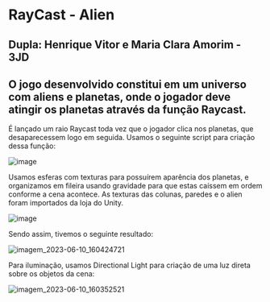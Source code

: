 # RayCast - Alien
## Dupla: Henrique Vitor e Maria Clara Amorim - 3JD

## O jogo desenvolvido constitui em um universo com aliens e planetas, onde o jogador deve atingir os planetas através da função Raycast.

É lançado um raio Raycast toda vez que o jogador clica nos planetas, que desaparecessem logo em seguida. Usamos o seguinte script para criação dessa função:

![image](https://github.com/mabrunhara/RayCastAlien/assets/101645820/7be7b0a4-2207-491b-9f8e-ff117d383c2d)

Usamos esferas com texturas para possuírem aparência dos planetas, e organizamos em fileira usando gravidade para que estas caíssem em ordem conforme a cena acontece. As texturas das colunas, paredes e o alien foram importados da loja do Unity.

![image](https://github.com/mabrunhara/RayCastAlien/assets/101645820/9afe6a00-3f7b-461e-a84c-e952c17d6a1a)

Sendo assim, tivemos o seguinte resultado:

![imagem_2023-06-10_160424721](https://github.com/mabrunhara/RayCastAlien/assets/101645820/b45784bc-41f3-45f3-ae67-823b484d04a6)

Para iluminação, usamos Directional Light para criação de uma luz direta sobre os objetos da cena:

![imagem_2023-06-10_160352521](https://github.com/mabrunhara/RayCastAlien/assets/101645820/ecc6a188-19a1-4344-a0ac-09362d02c977)


